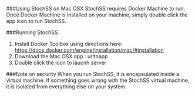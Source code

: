 ###Using StochSS on Mac OSX
StochSS requires Docker Machine to run. Once Docker Machine is installed on your machine, simply double click the app icon to run StochSS.

###Running StochSS
1. Install Docker Toolbox using directions here: https://docs.docker.com/engine/installation/mac/#installation
2. Download the Mac OSX app : urltoapp
3. Double click the icon to laucnh server

###Note on security
When you run StochSS, it is encapsulated inside a virtual machine. If something goes wrong with the StochSS virtual machine, it is isolated from everything else on your system.
